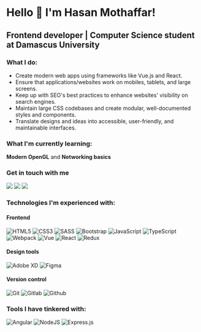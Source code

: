 # Hello 👋 I'm Hasan Mothaffar!

## Frontend developer | Computer Science student at Damascus University

### What I do:

-   Create modern web apps using frameworks like Vue.js and React.
-   Ensure that applications/websites work on mobiles, tablets, and large screens.
-   Keep up with SEO's best practices to enhance websites' visibility on search engines.
-   Maintain large CSS codebases and create modular, well-documented styles and components.
-   Translate designs and ideas into accessible, user-friendly, and maintainable interfaces.

### What I'm currently learning:

**Modern OpenGL** and **Networking basics**


### Get in touch with me

<a href="https://t.me/perryzplatypus"
	><img
		src="https://img.shields.io/badge/%20-Telegram-26A5E4?style=for-the-badge&logo=Telegram&labelColor=white&color=26A5E4"
/></a>
<a href="https://www.facebook.com/Hasan.Mothaffar"
	><img
		src="https://img.shields.io/badge/%20-Facebook-blue?style=for-the-badge&logo=Facebook&logoColor=1877F2&labelColor=white&color=1877F2"
/></a>
<a href="https://www.linkedin.com/in/hasan-mothaffar-0a55301b0/"
	><img
		src="https://img.shields.io/badge/%20-LinkedIn-0A66C2?style=for-the-badge&logo=LinkedIn&logoColor=0A66C2&labelColor=white&color=0A66C2"
/></a>

### Technologies I'm experienced with:

#### Frontend

<div>
<img alt="HTML5" src="https://img.shields.io/badge/html5-%23E34F26.svg?style=for-the-badge&logo=html5&logoColor=white" />

<img alt="CSS3" src="https://img.shields.io/badge/css3-%231572B6.svg?style=for-the-badge&logo=css3&logoColor=white" />

<img alt="SASS" src="https://img.shields.io/badge/SASS-hotpink.svg?style=for-the-badge&logo=SASS&logoColor=white" />

<img alt="Bootstrap" src="https://img.shields.io/badge/bootstrap-%23563D7C.svg?style=for-the-badge&logo=bootstrap&logoColor=white" />

<img alt="JavaScript" src="https://img.shields.io/badge/javascript-%23323330.svg?style=for-the-badge&logo=javascript&logoColor=%23F7DF1E" />

<img alt="TypeScript" src="https://img.shields.io/badge/typescript-%23007ACC.svg?style=for-the-badge&logo=typescript&logoColor=white" />
	
<img alt="Webpack" src="https://img.shields.io/badge/webpack-%238DD6F9.svg?style=for-the-badge&logo=webpack&logoColor=black" />
	
<img alt="Vue" src="https://img.shields.io/badge/vuejs-%2335495e.svg?style=for-the-badge&logo=vuedotjs&logoColor=%234FC08D" />

<img alt="React" src="https://img.shields.io/badge/react-%2320232a.svg?style=for-the-badge&logo=react&logoColor=%2361DAFB" />

<img alt="Redux" src="https://img.shields.io/badge/redux-%23593d88.svg?style=for-the-badge&logo=redux&logoColor=white" />
    
</div>

#### Design tools

<div>
<img alt="Adobe XD" src="https://img.shields.io/badge/adobexd-%23FF26BE.svg?style=for-the-badge&logo=adobexd&logoColor=white" />

<img alt="Figma" src="https://img.shields.io/badge/figma-%23F24E1E.svg?style=for-the-badge&logo=figma&logoColor=white" />
</div>

#### Version control

<div>
<img alt="Git" src="https://img.shields.io/badge/git-%23F05033.svg?style=for-the-badge&logo=git&logoColor=white" />
	
<img alt="Gitlab" src="https://img.shields.io/badge/gitlab-%23181717.svg?style=for-the-badge&logo=gitlab&logoColor=white" />
	
<img alt="Github" src="https://img.shields.io/badge/github-%23121011.svg?style=for-the-badge&logo=github&logoColor=white" />
</div>

### Tools I have tinkered with:

<div>
<img alt="Angular" src="https://img.shields.io/badge/angular-%23DD0031.svg?style=for-the-badge&logo=angular&logoColor=white" />

<img alt="NodeJS" src="https://img.shields.io/badge/node.js-%2343853D.svg?style=for-the-badge&logo=node-dot-js&logoColor=white" />

<img alt="Express.js" src="https://img.shields.io/badge/express.js-%23404d59.svg?style=for-the-badge&logo=express&logoColor=%2361DAFB" />
</div>
                                                                                                                                        

